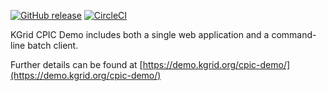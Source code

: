 [![GitHub release](https://img.shields.io/github/release/kgrid-demos/cpic-demo.svg)](https://github.com/kgrid-demos/cpic-demo/releases/)
[![CircleCI](https://circleci.com/gh/kgrid-demos/cpic-demo.svg?style=svg)](https://circleci.com/gh/kgrid-demos/cpic-demo)


KGrid CPIC Demo includes both a single web application and a command-line batch client.

Further details can be found at [https://demo.kgrid.org/cpic-demo/](https://demo.kgrid.org/cpic-demo/)
